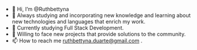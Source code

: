 - 👋 Hi, I’m @Ruthbettyna
- 👀 Always studying and incorporating new knowledge and learning about new technologies and languages that enrich my work.
- 🌱 Currently studying Full Stack Development.
- 💞️ Willing to face new projects that provide solutions to the community.
- 📫 How to reach me ruthbettyna.duarte@gmail.com .

<!---
Ruthbettyna/Ruthbettyna is a ✨ special ✨ repository because its `README.md` (this file) appears on your GitHub profile.
You can click the Preview link to take a look at your changes.
--->
